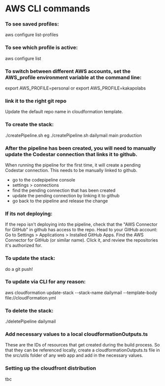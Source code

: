 

# AWS CLI commands
### To see saved profiles:
aws configure list-profiles

### To see which profile is active:
aws configure list

### To switch between different AWS accounts, set the AWS_profile environment variable at the command line:
export AWS_PROFILE=personal
or
export AWS_PROFILE=kakapolabs

### link it to the right git repo
Update the default repo name in cloudformation template.

### To create the stack:
./createPipeline.sh <lowercasestackname> <GitHubBranch> <StageName>
eg
./createPipeline.sh dailymail main production

### After the pipeline has been created, you will need to manually update the Codestar connection that links it to github.
When running the pipeline for the first time, it will create a pending Codestar connection. This needs to be manually linked to github.
- go to the codepipeline console
- settings > connections
- find the pending connection that has been created
- update the pending connection by linking it to github
- go back to the pipeline and release the change

### If its not deploying:
If the repo isn't deploying into the pipeline, check that the "AWS Connector for GitHub" in github has access to the repo. Head to your GitHub account: Go to Settings > Applications > Installed GitHub Apps. Find the AWS Connector for GitHub (or similar name). Click it, and review the repositories it's authorized for.

### To update the stack:
do a git push!

### To update via CLI for any reason:
aws cloudformation update-stack --stack-name dailymail --template-body file://cloudFormation.yml

### To delete the stack:
./deletePipeline dailymail


### Add necessary values to a local cloudformationOutputs.ts
These are the IDs of resources that get created during the build process. So that they can be referenced locally, create a cloudformationOutputs.ts file in the src/utils folder of any web app and add in the necessary values.

### Setting up the cloudfront distribution
tbc
